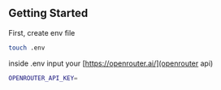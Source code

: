 ## Getting Started

First, create env file

```bash
touch .env
```

inside .env input your [https://openrouter.ai/](openrouter api)

```bash
OPENROUTER_API_KEY=
```
